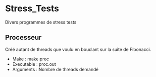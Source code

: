 # Stress_Tests
Divers programmes de stress tests

Processeur
--------
Créé autant de threads que voulu en bouclant sur la suite de Fibonacci.
* Make : make proc
* Executable : proc.out
* Arguments : Nombre de threads demandé
